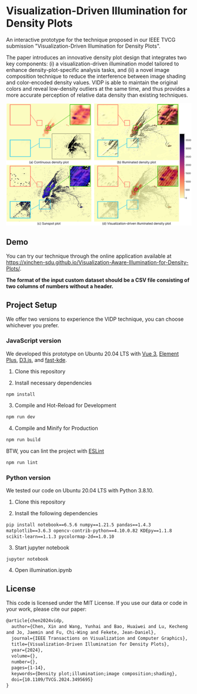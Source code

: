 # Visualization-Driven Illumination for Density Plots

An interactive prototype for the technique proposed in our IEEE TVCG submission "Visualization-Driven Illumination for Density Plots".

The paper introduces an innovative density plot design that integrates two key components: (i) a visualization-driven illumination model tailored to enhance density-plot-specific analysis tasks, and (ii) a novel image composition technique to reduce the interference between image shading and color-encoded density values.
VIDP is able to maintain the original colors and reveal low-density outliers at the same time, and thus provides a more accurate perception of relative data density than existing techniques.

![Teaser Image](src/assets/teaser.png)

## Demo

You can try our technique through the online application available at <https://xinchen-sdu.github.io/Visualization-Aware-Illumination-for-Density-Plots/>.

**The format of the input custom dataset should be a CSV file consisting of two columns of numbers without a header.**

## Project Setup

We offer two versions to experience the VIDP technique, you can choose whichever you prefer.

### JavaScript version

We developed this prototype on Ubuntu 20.04 LTS with [Vue 3](https://vueframework.com/), [Element Plus](https://element-plus.org/), [D3.js](https://d3js.org/), and [fast-kde](https://github.com/uwdata/fast-kde).

1. Clone this repository

2. Install necessary dependencies
```sh
npm install
```

3. Compile and Hot-Reload for Development

```sh
npm run dev
```

4. Compile and Minify for Production

```sh
npm run build
```

BTW, you can lint the project with [ESLint](https://eslint.org/)

```sh
npm run lint
```

### Python version

We tested our code on Ubuntu 20.04 LTS with Python 3.8.10.

1. Clone this repository

2. Install the following dependencies
```
pip install notebook==6.5.6 numpy==1.21.5 pandas==1.4.3 matplotlib==3.6.3 opencv-contrib-python==4.10.0.82 KDEpy==1.1.8 scikit-learn==1.1.3 pycolormap-2d==1.0.10
```

3. Start jupyter notebook
```
jupyter notebook
```

4. Open illumination.ipynb

## License

This code is licensed under the MIT License. If you use our data or code in your work, please cite our paper:

```
@article{chen2024vidp,
  author={Chen, Xin and Wang, Yunhai and Bao, Huaiwei and Lu, Kecheng and Jo, Jaemin and Fu, Chi-Wing and Fekete, Jean-Daniel},
  journal={IEEE Transactions on Visualization and Computer Graphics}, 
  title={Visualization-Driven Illumination for Density Plots}, 
  year={2024},
  volume={},
  number={},
  pages={1-14},
  keywords={Density plot;illumination;image composition;shading},
  doi={10.1109/TVCG.2024.3495695}
}
```